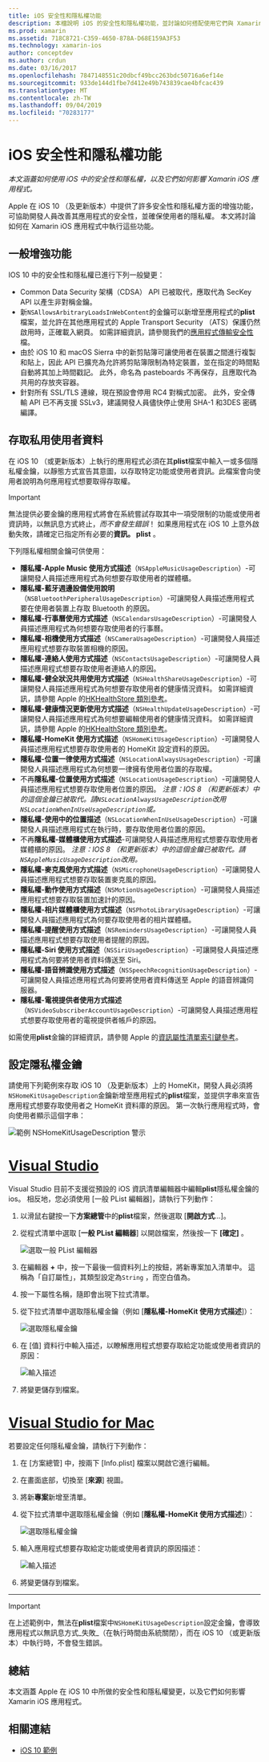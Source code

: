 ```yaml
---
title: iOS 安全性和隱私權功能
description: 本檔說明 iOS 的安全性和隱私權功能，並討論如何搭配使用它們與 Xamarin。 它會查看在 iOS 10 中進行的更新，以及如何存取私用使用者資料。
ms.prod: xamarin
ms.assetid: 718C8721-C359-4650-878A-D68E159A3F53
ms.technology: xamarin-ios
author: conceptdev
ms.author: crdun
ms.date: 03/16/2017
ms.openlocfilehash: 7847148551c20dbcf49bcc263bdc50716a6ef14e
ms.sourcegitcommit: 933de144d1fbe7d412e49b743839cae4bfcac439
ms.translationtype: MT
ms.contentlocale: zh-TW
ms.lasthandoff: 09/04/2019
ms.locfileid: "70283177"
---
```

# <a name="ios-security-and-privacy-features"></a>iOS 安全性和隱私權功能

_本文涵蓋如何使用 iOS 中的安全性和隱私權，以及它們如何影響 Xamarin iOS 應用程式。_

Apple 在 iOS 10 （及更新版本）中提供了許多安全性和隱私權方面的增強功能，可協助開發人員改善其應用程式的安全性，並確保使用者的隱私權。 本文將討論如何在 Xamarin iOS 應用程式中執行這些功能。

<a name="General-Enhancements" />

## <a name="general-enhancements"></a>一般增強功能

IOS 10 中的安全性和隱私權已進行下列一般變更：

- Common Data Security 架構（CDSA） API 已被取代，應取代為 SecKey API 以產生非對稱金鑰。
- 新`NSAllowsArbitraryLoadsInWebContent`的金鑰可以新增至應用程式的**plist**檔案，並允許在其他應用程式的 Apple Transport Security （ATS）保護仍然啟用時，正確載入網頁。 如需詳細資訊，請參閱我們的[應用程式傳輸安全性](~/ios/app-fundamentals/ats.md)檔。
- 由於 iOS 10 和 macOS Sierra 中的新剪貼簿可讓使用者在裝置之間進行複製和貼上，因此 API 已擴充為允許將剪貼簿限制為特定裝置，並在指定的時間點自動將其加上時間戳記。 此外，命名為 pasteboards 不再保存，且應取代為共用的存放夾容器。
- 針對所有 SSL/TLS 連線，現在預設會停用 RC4 對稱式加密。 此外，安全傳輸 API 已不再支援 SSLv3，建議開發人員儘快停止使用 SHA-1 和3DES 密碼編譯。

<a name="Accessing-Private-User-Data" />

## <a name="accessing-private-user-data"></a>存取私用使用者資料

在 iOS 10 （或更新版本）上執行的應用程式必須在其**plist**檔案中輸入一或多個隱私權金鑰，以靜態方式宣告其意圖，以存取特定功能或使用者資訊。此檔案會向使用者說明為何應用程式想要取得存取權。

> [!IMPORTANT]
> 無法提供必要金鑰的應用程式將會在系統嘗試存取其中一項受限制的功能或使用者資訊時，以無訊息方式終止，_而不會發生錯誤_！ 如果應用程式在 iOS 10 上意外啟動失敗，請確定已指定所有必要的**資訊。 plist** 。

下列隱私權相關金鑰可供使用：

- **隱私權-Apple Music 使用方式描述**（`NSAppleMusicUsageDescription`）-可讓開發人員描述應用程式為何想要存取使用者的媒體櫃。
- **隱私權-藍牙週邊設備使用說明**（`NSBluetoothPeripheralUsageDescription`）-可讓開發人員描述應用程式要在使用者裝置上存取 Bluetooth 的原因。
- **隱私權-行事曆使用方式描述**（`NSCalendarsUsageDescription`）-可讓開發人員描述應用程式為何想要存取使用者的行事曆。
- **隱私權-相機使用方式描述**（`NSCameraUsageDescription`）-可讓開發人員描述應用程式想要存取裝置相機的原因。
- **隱私權-連絡人使用方式描述**（`NSContactsUsageDescription`）-可讓開發人員描述應用程式想要存取使用者連絡人的原因。
- **隱私權-健全狀況共用使用方式描述**（`NSHealthShareUsageDescription`）-可讓開發人員描述應用程式為何想要存取使用者的健康情況資料。 如需詳細資訊，請參閱 Apple 的[HKHealthStore 類別參考](https://developer.apple.com/reference/healthkit/hkhealthstore)。
- **隱私權-健康情況更新使用方式描述**（`NSHealthUpdateUsageDescription`）-可讓開發人員描述應用程式為何想要編輯使用者的健康情況資料。 如需詳細資訊，請參閱 Apple 的[HKHealthStore 類別參考](https://developer.apple.com/reference/healthkit/hkhealthstore)。
- **隱私權-HomeKit 使用方式描述**（`NSHomeKitUsageDescription`）-可讓開發人員描述應用程式想要存取使用者的 HomeKit 設定資料的原因。
- **隱私權-位置一律使用方式描述**（`NSLocationAlwaysUsageDescription`）-可讓開發人員描述應用程式為何想要一律擁有使用者位置的存取權。
- 不再**隱私權-位置使用方式描述**（`NSLocationUsageDescription`）-可讓開發人員描述應用程式想要存取使用者位置的原因。 *注意：IOS 8 （和更新版本）中的這個金鑰已被取代。請`NSLocationAlwaysUsageDescription`改用`NSLocationWhenInUseUsageDescription`或。*
- **隱私權-使用中的位置描述**（`NSLocationWhenInUseUsageDescription`）-可讓開發人員描述應用程式在執行時，要存取使用者位置的原因。
- 不再**隱私權-媒體櫃使用方式描述**-可讓開發人員描述應用程式想要存取使用者媒體櫃的原因。 *注意：IOS 8 （和更新版本）中的這個金鑰已被取代。請`NSAppleMusicUsageDescription`改用。*
- **隱私權-麥克風使用方式描述**（`NSMicrophoneUsageDescription`）-可讓開發人員描述應用程式想要存取裝置麥克風的原因。
- **隱私權-動作使用方式描述**（`NSMotionUsageDescription`）-可讓開發人員描述應用程式想要存取裝置加速計的原因。
- **隱私權-相片媒體櫃使用方式描述**（`NSPhotoLibraryUsageDescription`）-可讓開發人員描述應用程式為何要存取使用者的相片媒體櫃。
- **隱私權-提醒使用方式描述**（`NSRemindersUsageDescription`）-可讓開發人員描述應用程式想要存取使用者提醒的原因。
- **隱私權-Siri 使用方式描述**（`NSSiriUsageDescription`）-可讓開發人員描述應用程式為何要將使用者資料傳送至 Siri。
- **隱私權-語音辨識使用方式描述**（`NSSpeechRecognitionUsageDescription`）-可讓開發人員描述應用程式為何要將使用者資料傳送至 Apple 的語音辨識伺服器。
- **隱私權-電視提供者使用方式描述**（`NSVideoSubscriberAccountUsageDescription`）-可讓開發人員描述應用程式想要存取使用者的電視提供者帳戶的原因。

如需使用**plist**金鑰的詳細資訊，請參閱 Apple 的[資訊屬性清單索引鍵參考](https://developer.apple.com/library/content/documentation/General/Reference/InfoPlistKeyReference/Introduction/Introduction.html#//apple_ref/doc/uid/TP40009248-SW1)。

<a name="Setting-Privacy-Keys" />

## <a name="setting-privacy-keys"></a>設定隱私權金鑰

請使用下列範例來存取 iOS 10 （及更新版本）上的 HomeKit，開發人員必須將`NSHomeKitUsageDescription`金鑰新增至應用程式的**plist**檔案，並提供字串來宣告應用程式想要存取使用者之 HomeKit 資料庫的原因。 第一次執行應用程式時，會向使用者顯示這個字串：

![範例 NSHomeKitUsageDescription 警示](security-privacy-images/info01.png "範例 NSHomeKitUsageDescription 警示")

# <a name="visual-studiotabwindows"></a>[Visual Studio](#tab/windows)

Visual Studio 目前不支援從預設的 iOS 資訊清單編輯器中編輯**plist**隱私權金鑰的 ios。 相反地，您必須使用 [一般 PList 編輯器]，請執行下列動作：

1. 以滑鼠右鍵按一下**方案總管**中的**plist**檔案，然後選取 [**開啟方式**...]。
2. 從程式清單中選取 [**一般 PList 編輯器**] 以開啟檔案，然後按一下 **[確定]** 。

    ![選取一般 PList 編輯器](security-privacy-images/InfoEditorSelectionVs.png "選取一般 PList 編輯器")
3. 在編輯器 **+** 中，按一下最後一個資料列上的按鈕，將新專案加入清單中。 這稱為「自訂屬性」，其類型設定為`String` ，而空白值為。
4. 按一下屬性名稱，隨即會出現下拉式清單。
5. 從下拉式清單中選取隱私權金鑰（例如 [**隱私權-HomeKit 使用方式描述**]）： 

    ![選取隱私權金鑰](security-privacy-images/InfoPListEditorSelectKey.png "選取隱私權金鑰")
6. 在 [值] 資料行中輸入描述，以瞭解應用程式想要存取給定功能或使用者資訊的原因： 

    ![輸入描述](security-privacy-images/InfoPListSetValue.png "輸入描述")
7. 將變更儲存到檔案。

# <a name="visual-studio-for-mactabmacos"></a>[Visual Studio for Mac](#tab/macos)

若要設定任何隱私權金鑰，請執行下列動作：

1. 在 [方案總管] 中，按兩下 [Info.plist] 檔案以開啟它進行編輯。
2. 在畫面底部，切換至 [**來源**] 視圖。
3. 將新**專案**新增至清單。
4. 從下拉式清單中選取隱私權金鑰（例如 [**隱私權-HomeKit 使用方式描述**]）： 

    ![選取隱私權金鑰](security-privacy-images/info02.png "選取隱私權金鑰")
5. 輸入應用程式想要存取給定功能或使用者資訊的原因描述： 

    ![輸入描述](security-privacy-images/info03.png "輸入描述")
6. 將變更儲存到檔案。

-----

> [!IMPORTANT]
> 在上述範例中，無法在**plist**檔案中`NSHomeKitUsageDescription`設定金鑰，會導致應用程式以無訊息方式_失敗_（在執行時間由系統關閉），而在 iOS 10 （或更新版本）中執行時，不會發生錯誤。

<a name="Summary" />

## <a name="summary"></a>總結

本文涵蓋 Apple 在 iOS 10 中所做的安全性和隱私權變更，以及它們如何影響 Xamarin iOS 應用程式。

## <a name="related-links"></a>相關連結

- [iOS 10 範例](https://docs.microsoft.com/samples/browse/?products=xamarin&term=Xamarin.iOS+iOS10)
